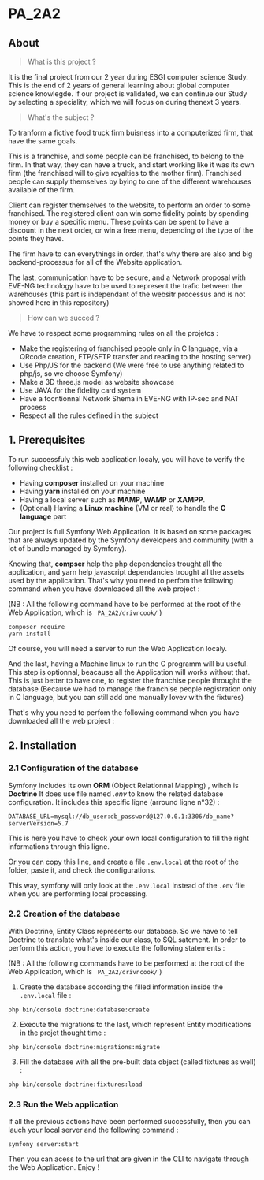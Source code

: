 # PA_2A2

## About

> What is this project ?

It is the final project from our 2 year during ESGI computer science Study.
This is the end of 2 years of general learning about global computer science knowlegde.
If our project is validated, we can continue our Study by selecting a speciality, which we will focus on during thenext 3 years.

> What's the subject ?

To tranform a fictive food truck firm buisness into a computerized firm, that have the same goals.

This is a franchise, and some people can be franchised, to belong to the firm.
In that way, they can have a truck, and start working like it was its own firm (the franchised will to give royalties to the mother firm).
Franchised people can supply themselves by bying to one of the different warehouses available of the firm.

Client can register themselves to the website, to perform an order to some franchised.
The registered client can win some fidelity points by spending money or buy a specific menu.
These points can be spent to have a discount in the next order, or win a free menu, depending of the type of the points they have.

The firm have to can everythings in order, that's why there are also and big backend-processus for all of the Website application.

The last, communication have to be secure, and a Network proposal with EVE-NG technology have to be used to represent the trafic between the warehouses
(this part is independant of the websitr processus and is not showed here in this repository)

> How can we succed ?

We have to respect some programming rules on all the projetcs :
* Make the registering of franchised people only in C language, via a QRcode creation, FTP/SFTP transfer and reading to the hosting server)
* Use Php/JS for the backend (We were free to use anything related to php/js, so we choose Symfony)
* Make a 3D three.js model as website showcase
* Use JAVA for the fidelity card system
* Have a focntionnal Network Shema in EVE-NG with IP-sec and NAT process
* Respect all the rules defined in the subject

## 1. Prerequisites   

To run successfuly this web application localy, you will have to verify the following checklist :
* Having **composer** installed on your machine
* Having **yarn** installed on your machine
* Having a local server such as **MAMP**, **WAMP** or **XAMPP**.
* (Optional) Having a **Linux machine** (VM or real) to handle the **C language** part

Our project is full Symfony Web Application. It is based on some packages that are always updated by the Symfony developers and community (with a lot of bundle managed by Symfony).

Knowing that, **compser** help the php dependencies trought all the application, and yarn help javascript dependancies trought all the assets used by the application.
That's why you need to perfom the following command when you have downloaded all the web project :

(NB : All the following command have to be performed at the root of the Web Application, which is ` PA_2A2/drivncook/` )

```
composer require
yarn install
```

Of course, you will need a server to run the Web Application localy.

And the last, having a Machine linux to run the C programm will bu useful. This step is optionnal, beacause all the Application will works without that.
This is just better to have one, to register the franchise people throught the database 
(Because we had to manage the franchise people registration only in C language, but you can still add one manually lovev with the fixtures)

That's why you need to perfom the following command when you have downloaded all the web project :

## 2. Installation

### 2.1 Configuration of the database

Symfony includes its own **ORM** (Object Relationnal Mapping) , wihch is **Doctrine**
It does use file named *.env* to know the related database configuration.
It includes this specific ligne (arround ligne n°32) :

```
DATABASE_URL=mysql://db_user:db_password@127.0.0.1:3306/db_name?serverVersion=5.7
```

This is here you have to check your own local configuration to fill the right informations through this ligne.

Or you can copy this line, and create a file  `.env.local` at the root of the folder, paste it, and check the configurations.

This way, symfony will only look at the `.env.local` instead of the `.env` file when you are performing local processing.

### 2.2 Creation of the database

With Doctrine, Entity Class represents our database. So we have to tell Doctrine to translate what's inside our class, to SQL satement. In order to perform this action,
you have to execute the following statements :

(NB : All the following commands have to be performed at the root of the Web Application, which is ` PA_2A2/drivncook/` )

1. Create the database according the filled information inside the `.env.local` file :
```
php bin/console doctrine:database:create
```

2. Execute the migrations to the last, which represent Entity modifications in the projet thought time :
````
php bin/console doctrine:migrations:migrate
````

3. Fill the database with all the pre-built data object (called fixtures as well) :
```
php bin/console doctrine:fixtures:load
```

### 2.3 Run the Web application

If all the previous actions have been performed successfully, then you can lauch your local server and the following command :

```
symfony server:start
```

Then you can acess to the url that are given in the CLI to navigate through the Web Application. Enjoy ! 
